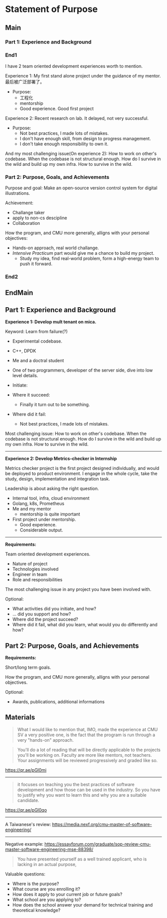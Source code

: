Statement of Purpose
====================

## Main

### Part 1: Experience and Background

### End1

I have 2 team oriented development experiences worth to mention.

Experience 1: My first stand alone project under the guidance of my mentor. 最后被广泛部署了。

- Purpose:
  - 工程化
  - mentorship
  - Good experience. Good first project

Experience 2: Recent research on lab. It delayed, not very successful.

- Purpose:
  - Not best practices, I made lots of mistakes.
  - I don't have enough skill, from design to progress management.
  - I don't take enough responsibility to own it.

And my most challenging issue(On experience 2): How to work on other's codebase. When the codebase is not structural enough. How do I survive in the wild and build up my own infra. How to survive in the wild.

### Part 2: Purpose, Goals, and Achievements

Purpose and goal: Make an open-source version control system for digital illustrations.

Achievement:

- Challange taker
- apply to non-cs descipline
- Collaboration

How the program, and CMU more generally, alligns with your personal objectives:

- Hands-on approach, real world challange.
- *Intensive Practicum* part would give me a chance to build my project.
  - Study my idea, find real-world problem, form a high-energy team to push it forward.

### End2

## EndMain

## Part 1: Experience and Background

**Experience 1: Develop mult tenant on mica.**

Keyword: Learn from failure(?)

- Experimental codebase.
- C++, DPDK
- Me and a doctral student
- One of two programmers, developer of the server side, dive into low level details.

- Initiate:
- Where it succeed:
  - Finally it turn out to be something.
- Where did it fail:
  - Not best practices, I made lots of mistakes.

Most challenging issue: How to work on other's codebase. When the codebase is not structural enough. How do I survive in the wild and build up my own infra. How to survive in the wild.

----

**Experience 2: Develop Metrics-checker in Internship**

Metrics checker project is the first project designed individually, and would be deployed to product environment. I engage in the whole cycle, take the study, design, implementation and integration task.

Leadership is about asking the right question.

- Internal tool, infra, cloud environment
- Golang, k8s, Prometheus
- Me and my mentor
  - mentorship is quite important
- First project under mentorship.
  - Good experience.
  - Considerable output.

----

**Requirements:**

Team oriented development experiences.

- Nature of project
- Technologies involved
- Engineer in team
- Role and responsibilities

The most challenging issue in any project you have been involved with.

Optional:

- What activities did you initiate, and how?
- ... did you support and how?
- Where did the project succeed?
- Where did it fail, what did you learn, what would you do differently and how?

## Part 2: Purpose, Goals, and Achievements

**Requirements:**

Short/long term goals.

How the program, and CMU more generally, alligns with your personal objectives.

Optional:

- Awards, publications, additional informations

## Materials

> What I would like to mention that, IMO, made the experience at CMU SV a very positive one, is the fact that the program is run through a very "hands-on" approach. 

> You'll do a lot of reading that will be directly applicable to the projects you'll be working on. Faculty are more like mentors, not teachers. Your assignments will be reviewed progressively and graded like so.

https://qr.ae/pGl0mi

----

> it focuses on teaching you the best practices of software development and how those can be used in the industry. So you have to justify why you want to learn this and why you are a suitable candidate.

https://qr.ae/pGl0qo

----

A Taiwanese's review: https://media.nexf.org/cmu-master-of-software-engineering/

----

Negative example: https://essayforum.com/graduate/sop-review-cmu-master-software-engineering-mse-88398/

> You have presented yourself as a well trained applicant, who is lacking in an actual purpose, 

Valuable questions:

- Where is the purpose? 
- What course are you enrolling it? 
- How does it apply to your current job or future goals? 
- What school are you applying to? 
- How does the school answer your demand for technical training and theoretical knowledge?
